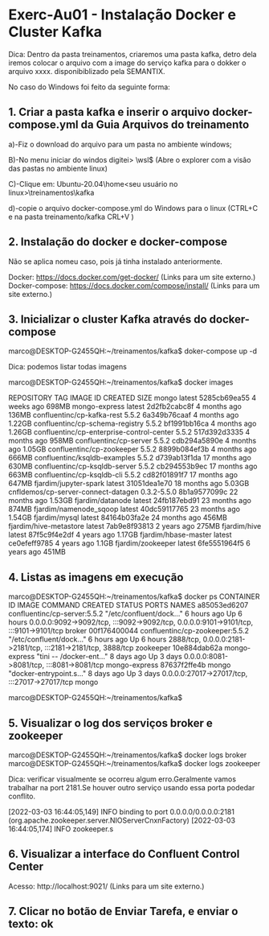 # Exerc-Au01 - Instalação Docker e Cluster Kafka

Dica: Dentro da pasta treinamentos, criaremos uma pasta kafka, detro dela iremos colocar o arquivo com a image do serviço kafka para o dokker o arquivo xxxx.
disponibiblizado pela SEMANTIX.

No caso do Windows foi feito da seguinte forma:


## 1. Criar a pasta kafka e inserir o arquivo docker-compose.yml da Guia Arquivos do treinamento


a)-Fiz o download do arquivo para um pasta no ambiente windows;

B)-No menu iniciar do windos digitei> \\wsl$  (Abre o explorer com a visão das pastas no ambiente linux)

C)-Clique em: Ubuntu-20.04\home\<seu usuário no linux>\treinamentos\kafka 

d)-copie o arquivo  docker-compose.yml do Windows para o linux (CTRL+C e na pasta treinamento/kafka CRL+V )


## 2. Instalação do docker e docker-compose
Não se aplica nomeu caso, pois já tinha instalado anteriormente.

Docker: https://docs.docker.com/get-docker/ (Links para um site externo.)
Docker-compose: https://docs.docker.com/compose/install/ (Links para um site externo.)

## 3. Inicializar o cluster Kafka através do docker-compose

marco@DESKTOP-G2455QH:~/treinamentos/kafka$ 
doker-compose up -d 

Dica: podemos listar todas imagens

marco@DESKTOP-G2455QH:~/treinamentos/kafka$ docker images

REPOSITORY                                  TAG           IMAGE ID       CREATED         SIZE
mongo                                       latest        5285cb69ea55   4 weeks ago     698MB
mongo-express                               latest        2d2fb2cabc8f   4 months ago    136MB
confluentinc/cp-kafka-rest                  5.5.2         6a349b76caaf   4 months ago    1.22GB
confluentinc/cp-schema-registry             5.5.2         bf1991bb16ca   4 months ago    1.26GB
confluentinc/cp-enterprise-control-center   5.5.2         517d392d3335   4 months ago    958MB
confluentinc/cp-server                      5.5.2         cdb294a5890e   4 months ago    1.05GB
confluentinc/cp-zookeeper                   5.5.2         8899b084ef3b   4 months ago    666MB
confluentinc/ksqldb-examples                5.5.2         d739ab13f1da   17 months ago   630MB
confluentinc/cp-ksqldb-server               5.5.2         cb294553b9ec   17 months ago   663MB
confluentinc/cp-ksqldb-cli                  5.5.2         cd82f01891f7   17 months ago   647MB
fjardim/jupyter-spark                       latest        31051dea1e70   18 months ago   5.03GB
cnfldemos/cp-server-connect-datagen         0.3.2-5.5.0   8b1a9577099c   22 months ago   1.53GB
fjardim/datanode                            latest        24fb187ebd91   23 months ago   874MB
fjardim/namenode_sqoop                      latest        40dc59117765   23 months ago   1.54GB
fjardim/mysql                               latest        84164b03fa2e   24 months ago   456MB
fjardim/hive-metastore                      latest        7ab9e8f93813   2 years ago     275MB
fjardim/hive                                latest        87f5c9f4e2df   4 years ago     1.17GB
fjardim/hbase-master                        latest        ce0efeff9785   4 years ago     1.1GB
fjardim/zookeeper                           latest        6fe5551964f5   6 years ago     451MB 

## 4. Listas as imagens em execução
marco@DESKTOP-G2455QH:~/treinamentos/kafka$ docker ps
CONTAINER ID   IMAGE                             COMMAND                  CREATED       STATUS       PORTS                                                                                  NAMES
a85053ed6207   confluentinc/cp-server:5.5.2      "/etc/confluent/dock…"   6 hours ago   Up 6 hours   0.0.0.0:9092->9092/tcp, :::9092->9092/tcp, 0.0.0.0:9101->9101/tcp, :::9101->9101/tcp   broker
00f176400044   confluentinc/cp-zookeeper:5.5.2   "/etc/confluent/dock…"   6 hours ago   Up 6 hours   2888/tcp, 0.0.0.0:2181->2181/tcp, :::2181->2181/tcp, 3888/tcp                          zookeeper
10e884dab62a   mongo-express                     "tini -- /docker-ent…"   8 days ago    Up 3 days    0.0.0.0:8081->8081/tcp, :::8081->8081/tcp                                              mongo-express
87637f2ffe4b   mongo                             "docker-entrypoint.s…"   8 days ago    Up 3 days    0.0.0.0:27017->27017/tcp, :::27017->27017/tcp                                          mongo

marco@DESKTOP-G2455QH:~/treinamentos/kafka$


## 5. Visualizar o log dos serviços broker e zookeeper
marco@DESKTOP-G2455QH:~/treinamentos/kafka$ docker logs broker
marco@DESKTOP-G2455QH:~/treinamentos/kafka$ docker logs zookeeper

Dica: verificar visualmente se ocorreu algum erro.Geralmente vamos trabalhar na port  2181.Se houver outro serviço usando essa porta podedar conflito.

[2022-03-03 16:44:05,149] INFO binding to port 0.0.0.0/0.0.0.0:2181 (org.apache.zookeeper.server.NIOServerCnxnFactory)
[2022-03-03 16:44:05,174] INFO zookeeper.s 

## 6. Visualizar a interface do Confluent Control Center

Acesso: http://localhost:9021/ (Links para um site externo.)
## 7. Clicar no botão de Enviar Tarefa, e enviar o texto: ok